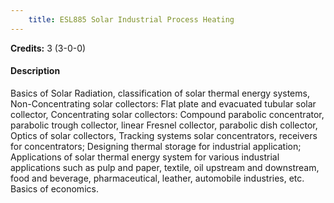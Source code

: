 ```yaml
---
    title: ESL885 Solar Industrial Process Heating
---
```

**Credits:** 3 (3-0-0)



#### Description 
Basics of Solar Radiation, classification of solar thermal energy systems, Non-Concentrating solar collectors: Flat plate and evacuated tubular solar collector, Concentrating solar collectors: Compound parabolic concentrator, parabolic trough collector, linear Fresnel collector, parabolic dish collector, Optics of solar collectors, Tracking systems solar concentrators, receivers for concentrators; Designing thermal storage for industrial application; Applications of solar thermal energy system for various industrial applications such as pulp and paper, textile, oil upstream and downstream, food and beverage, pharmaceutical, leather, automobile industries, etc. Basics of economics.